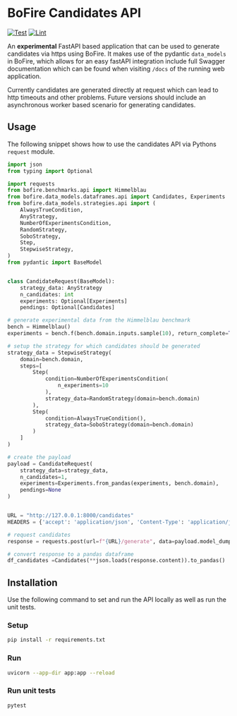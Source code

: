 # BoFire Candidates API

[![Test](https://github.com/experimental-design/bofire-candidates-api/workflows/Tests/badge.svg)](https://github.com/experimental-design/bofire-candidates-api/actions?query=workflow%3ATests)
[![Lint](https://github.com/experimental-design/bofire-candidates-api/workflows/Lint/badge.svg)](https://github.com/experimental-design/bofire-candidates-api/actions?query=workflow%3ALint)


An **experimental** FastAPI based application that can be used to generate candidates via https using BoFire. It makes use of the pydantic `data_models` in BoFire, which allows for an easy fastAPI integration include full Swagger documentation which can be found when visiting `/docs` of the running web application.

Currently candidates are generated directly at request which can lead to http timeouts and other problems. Future versions should include an asynchronous worker based scenario for generating candidates.

## Usage

The following snippet shows how to use the candidates API via Pythons `request` module.

```python
import json
from typing import Optional

import requests
from bofire.benchmarks.api import Himmelblau
from bofire.data_models.dataframes.api import Candidates, Experiments
from bofire.data_models.strategies.api import (
    AlwaysTrueCondition,
    AnyStrategy,
    NumberOfExperimentsCondition,
    RandomStrategy,
    SoboStrategy,
    Step,
    StepwiseStrategy,
)
from pydantic import BaseModel


class CandidateRequest(BaseModel):
    strategy_data: AnyStrategy
    n_candidates: int
    experiments: Optional[Experiments]
    pendings: Optional[Candidates]

# generate experimental data from the Himmelblau benchmark
bench = Himmelblau()
experiments = bench.f(bench.domain.inputs.sample(10), return_complete=True)

# setup the strategy for which candidates should be generated
strategy_data = StepwiseStrategy(
    domain=bench.domain,
    steps=[
        Step(
            condition=NumberOfExperimentsCondition(
                n_experiments=10
            ),
            strategy_data=RandomStrategy(domain=bench.domain)
        ),
        Step(
            condition=AlwaysTrueCondition(),
            strategy_data=SoboStrategy(domain=bench.domain)
        )
    ]
)

# create the payload
payload = CandidateRequest(
    strategy_data=strategy_data,
    n_candidates=1,
    experiments=Experiments.from_pandas(experiments, bench.domain),
    pendings=None
)


URL = "http://127.0.0.1:8000/candidates"
HEADERS = {'accept': 'application/json', 'Content-Type': 'application/json'}

# request candidates
response = requests.post(url=f"{URL}/generate", data=payload.model_dump_json(), headers=HEADERS)

# convert response to a pandas dataframe
df_candidates =Candidates(**json.loads(response.content)).to_pandas()

```


## Installation

Use the following command to set and run the API locally as well as run the unit tests.

### Setup

```bash
pip install -r requirements.txt
```


### Run
```bash
uvicorn --app-dir app:app --reload
```

### Run unit tests

```bash
pytest
```

